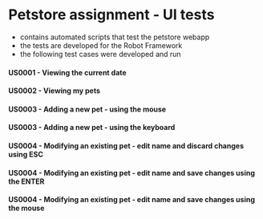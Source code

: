 # Petstore assignment - UI tests
- contains automated scripts that test the petstore webapp
- the tests are developed for the Robot Framework
- the following test cases were developed and run

#### US0001 - Viewing the current date
#### US0002 - Viewing my pets
#### US0003 - Adding a new pet - using the mouse
#### US0003 - Adding a new pet - using the keyboard
#### US0004 - Modifying an existing pet - edit name and discard changes using ESC
#### US0004 - Modifying an existing pet - edit name and save changes using the ENTER
#### US0004 - Modifying an existing pet - edit name and save changes using the mouse
